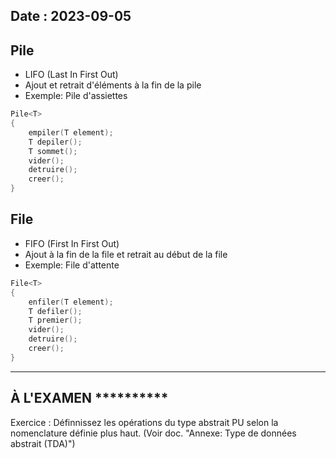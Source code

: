 Date : 2023-09-05
---
## Pile
- LIFO (Last In First Out)
- Ajout et retrait d'éléments à la fin de la pile
- Exemple: Pile d'assiettes

```cpp
Pile<T>
{
    empiler(T element);
    T depiler();
    T sommet();
    vider();
    detruire();
    creer();
}
```

## File
- FIFO (First In First Out)
- Ajout à la fin de la file et retrait au début de la file
- Exemple: File d'attente

```cpp
File<T>
{
    enfiler(T element);
    T defiler();
    T premier();
    vider();
    detruire();
    creer();
}
```
---
## À L'EXAMEN **********
Exercice : Définnissez les opérations du type abstrait PU selon la nomenclature définie plus haut. (Voir doc. "Annexe: Type de données abstrait (TDA)")

